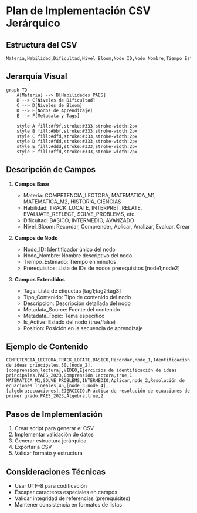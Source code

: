 # Plan de Implementación CSV Jerárquico

## Estructura del CSV
```csv
Materia,Habilidad,Dificultad,Nivel_Bloom,Nodo_ID,Nodo_Nombre,Tiempo_Estimado,Prerequisitos,Tags,Tipo_Contenido,Descripcion,Metadata_Source,Metadata_Topic,Is_Active,Position
```

## Jerarquía Visual
```mermaid
graph TD
    A[Materia] --> B[Habilidades PAES]
    B --> C[Niveles de Dificultad]
    C --> D[Niveles de Bloom]
    D --> E[Nodos de Aprendizaje]
    E --> F[Metadata y Tags]
    
    style A fill:#f9f,stroke:#333,stroke-width:2px
    style B fill:#bbf,stroke:#333,stroke-width:2px
    style C fill:#dfd,stroke:#333,stroke-width:2px
    style D fill:#fdd,stroke:#333,stroke-width:2px
    style E fill:#ddd,stroke:#333,stroke-width:2px
    style F fill:#ffd,stroke:#333,stroke-width:2px
```

## Descripción de Campos

1. **Campos Base**
   - Materia: COMPETENCIA_LECTORA, MATEMATICA_M1, MATEMATICA_M2, HISTORIA, CIENCIAS
   - Habilidad: TRACK_LOCATE, INTERPRET_RELATE, EVALUATE_REFLECT, SOLVE_PROBLEMS, etc.
   - Dificultad: BASICO, INTERMEDIO, AVANZADO
   - Nivel_Bloom: Recordar, Comprender, Aplicar, Analizar, Evaluar, Crear

2. **Campos de Nodo**
   - Nodo_ID: Identificador único del nodo
   - Nodo_Nombre: Nombre descriptivo del nodo
   - Tiempo_Estimado: Tiempo en minutos
   - Prerequisitos: Lista de IDs de nodos prerequisitos [node1;node2]

3. **Campos Extendidos**
   - Tags: Lista de etiquetas [tag1;tag2;tag3]
   - Tipo_Contenido: Tipo de contenido del nodo
   - Descripcion: Descripción detallada del nodo
   - Metadata_Source: Fuente del contenido
   - Metadata_Topic: Tema específico
   - Is_Active: Estado del nodo (true/false)
   - Position: Posición en la secuencia de aprendizaje

## Ejemplo de Contenido
```csv
COMPETENCIA_LECTORA,TRACK_LOCATE,BASICO,Recordar,node_1,Identificación de ideas principales,30,[node_2],[comprension;lectura],VIDEO,Ejercicios de identificación de ideas principales,PAES_2023,Comprensión Lectora,true,1
MATEMATICA_M1,SOLVE_PROBLEMS,INTERMEDIO,Aplicar,node_2,Resolución de ecuaciones lineales,45,[node_3;node_4],[algebra;ecuaciones],EJERCICIO,Práctica de resolución de ecuaciones de primer grado,PAES_2023,Álgebra,true,2
```

## Pasos de Implementación

1. Crear script para generar el CSV
2. Implementar validación de datos
3. Generar estructura jerárquica
4. Exportar a CSV
5. Validar formato y estructura

## Consideraciones Técnicas

- Usar UTF-8 para codificación
- Escapar caracteres especiales en campos
- Validar integridad de referencias (prerequisites)
- Mantener consistencia en formatos de listas